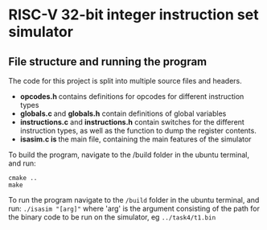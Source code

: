 # RISC-V 32-bit integer instruction set simulator

## File structure and running the program

The code for this project is split into multiple source files and headers.

* <b> opcodes.h </b> contains definitions for opcodes for different instruction types
* <b> globals.c </b> and <b>globals.h</b> contain definitions of global variables
* <b> instructions.c</b> and <b>instructions.h</b>  contain switches for the different instruction types, as well as the function to dump the register contents.
* <b> isasim.c is </b> the main file, containing the main features of the simulator

To build the program, navigate to the /build folder in the ubuntu terminal, and run:
```
cmake ..
make
```

To run the program navigate to the ```/build``` folder in the ubuntu terminal, and run:
```./isasim "[arg]"```
where 'arg' is the argument consisting of the path for the binary code to be run on the simulator, eg ```../task4/t1.bin```

